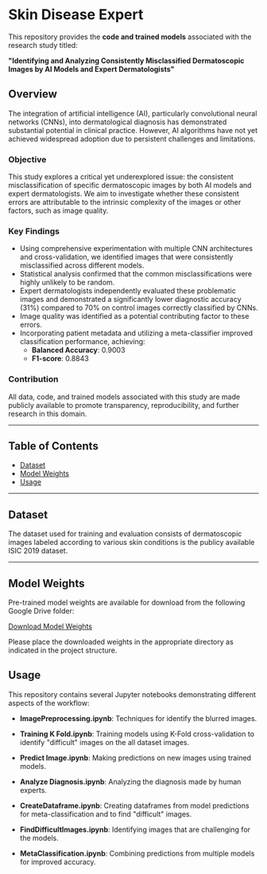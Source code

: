 # Skin Disease Expert

This repository provides the **code and trained models** associated with the research study titled:

**"Identifying and Analyzing Consistently Misclassified Dermatoscopic Images by AI Models and Expert Dermatologists"**

## Overview

The integration of artificial intelligence (AI), particularly convolutional neural networks (CNNs), into dermatological diagnosis has demonstrated substantial potential in clinical practice. However, AI algorithms have not yet achieved widespread adoption due to persistent challenges and limitations.

### Objective
This study explores a critical yet underexplored issue: the consistent misclassification of specific dermatoscopic images by both AI models and expert dermatologists. We aim to investigate whether these consistent errors are attributable to the intrinsic complexity of the images or other factors, such as image quality.

### Key Findings
- Using comprehensive experimentation with multiple CNN architectures and cross-validation, we identified images that were consistently misclassified across different models.
- Statistical analysis confirmed that the common misclassifications were highly unlikely to be random.
- Expert dermatologists independently evaluated these problematic images and demonstrated a significantly lower diagnostic accuracy (31%) compared to 70% on control images correctly classified by CNNs.
- Image quality was identified as a potential contributing factor to these errors.
- Incorporating patient metadata and utilizing a meta-classifier improved classification performance, achieving:
  - **Balanced Accuracy**: 0.9003
  - **F1-score**: 0.8843

### Contribution
All data, code, and trained models associated with this study are made publicly available to promote transparency, reproducibility, and further research in this domain.

---

## Table of Contents
- [Dataset](#dataset)
- [Model Weights](#model-weights)
- [Usage](#usage)
---

## Dataset

The dataset used for training and evaluation consists of dermatoscopic images labeled according to various skin conditions is the publicy available ISIC 2019 dataset.

---

## Model Weights

Pre-trained model weights are available for download from the following Google Drive folder:

[Download Model Weights](https://drive.google.com/drive/folders/134wJNTck6hO1Jv_V3tEIAWNb5MqDUm8V)

Please place the downloaded weights in the appropriate directory as indicated in the project structure.

## Usage

This repository contains several Jupyter notebooks demonstrating different aspects of the workflow:

- **ImagePreprocessing.ipynb**: Techniques for identify the blurred images.

- **Training K Fold.ipynb**: Training models using K-Fold cross-validation to identify "difficult" images on the all dataset images.

- **Predict Image.ipynb**: Making predictions on new images using trained models.

- **Analyze Diagnosis.ipynb**: Analyzing the diagnosis made by human experts.

- **CreateDataframe.ipynb**: Creating dataframes from model predictions for meta-classification and to find "difficult" images.

- **FindDifficultImages.ipynb**: Identifying images that are challenging for the models.

- **MetaClassification.ipynb**: Combining predictions from multiple models for improved accuracy.
